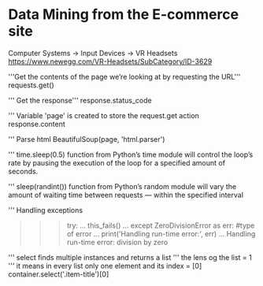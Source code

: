 # Data Mining from the E-commerce site

Computer Systems -> Input Devices -> VR Headsets
https://www.newegg.com/VR-Headsets/SubCategory/ID-3629


'''Get the contents of the page we’re looking at by requesting the URL'''
requests.get()

''' Get the response'''
response.status_code

''' Variable 'page' is created to store the request.get action
response.content

''' Parse html
BeautifulSoup(page, 'html.parser')

''' time.sleep(0.5)
 function from Python’s time module will control the loop’s rate
 by pausing the execution of the loop for a specified amount of seconds.

''' sleep(randint())
 function from Python’s random module will vary the amount
 of waiting time between requests — within the specified interval

''' Handling exceptions
>>> try:
...     this_fails()
... except ZeroDivisionError as err: #type of error
...     print('Handling run-time error:', err)
...
Handling run-time error: division by zero

''' select finds multiple instances and returns a list
''' the lens og the list = 1
''' it means in every list only one element and its index = [0]
container.select('.item-title')[0]


